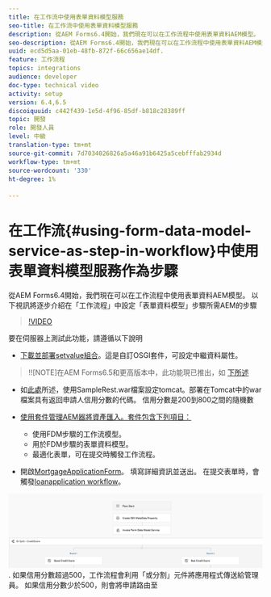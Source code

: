```yaml
---
title: 在工作流中使用表單資料模型服務
seo-title: 在工作流中使用表單資料模型服務
description: 從AEM Forms6.4開始，我們現在可以在工作流程中使用表單資料AEM模型。 以下視訊逐步說明在「工作流程」中設定「表單資料模型」步驟所需AEM的步驟。
seo-description: 從AEM Forms6.4開始，我們現在可以在工作流程中使用表單資料AEM模型。 以下視訊逐步說明在「工作流程」中設定「表單資料模型」步驟所需AEM的步驟。
uuid: ecd5d5aa-01eb-48fb-872f-66c656ae14df.
feature: 工作流程
topics: integrations
audience: developer
doc-type: technical video
activity: setup
version: 6.4,6.5
discoiquuid: c442f439-1e5d-4f96-85df-b818c28389ff
topic: 開發
role: 開發人員
level: 中級
translation-type: tm+mt
source-git-commit: 7d7034026826a5a46a91b6425a5cebfffab2934d
workflow-type: tm+mt
source-wordcount: '330'
ht-degree: 1%

---
```



# 在工作流{#using-form-data-model-service-as-step-in-workflow}中使用表單資料模型服務作為步驟

從AEM Forms6.4開始，我們現在可以在工作流程中使用表單資料AEM模型。 以下視訊將逐步介紹在「工作流程」中設定「表單資料模型」步驟所需AEM的步驟


>[!VIDEO](https://video.tv.adobe.com/v/21719/?quality=9&learn=on)

要在伺服器上測試此功能，請遵循以下說明
* [下載並部署setvalue組合](/help/forms/assets/common-osgi-bundles/SetValueApp.core-1.0-SNAPSHOT.jar)。這是自訂OSGI套件，可設定中繼資料屬性。
>!![NOTE]在AEM Forms6.5和更高版本中，此功能現已推出，如 [下所述](form-data-model-service-as-step-in-aem65-workflow-video-use.md)

* 如[此處](https://docs.adobe.com/content/help/en/experience-manager-learn/forms/ic-print-channel-tutorial/introduction.html)所述，使用SampleRest.war檔案設定tomcat。部署在Tomcat中的war檔案具有返回申請人信用分數的代碼。 信用分數是200到800之間的隨機數

* [使用套件管理AEM器將資產匯入。套件包含下列項目：](assets/invoke-fdm-as-service-step.zip)

   * 使用FDM步驟的工作流模型。
   * 用於FDM步驟的表單資料模型。
   * 最適化表單，可在提交時觸發工作流程。
* 開啟[MortgageApplicationForm](http://localhost:4502/content/dam/formsanddocuments/loanapplication/jcr:content?wcmmode=disabled)。 填寫詳細資訊並送出。 在提交表單時，會觸發[loanapplication workflow](http://http://localhost:4502/editor.html/conf/global/settings/workflow/models/LoanApplication2.html)。

![ 工作流程 ](assets/fdm-as-service-step-workflow.PNG).
如果信用分數超過500，工作流程會利用「或分割」元件將應用程式傳送給管理員。 如果信用分數少於500，則會將申請路由至
